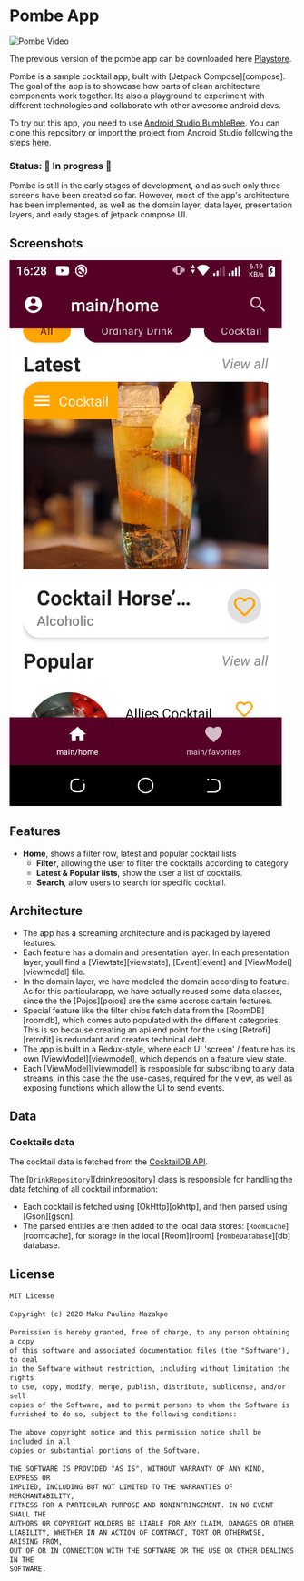 # Pombe App
![Pombe Video](./docs/vid.gif)

The previous version of the pombe app can be downloaded here [Playstore](https://play.google.com/store/apps/details?id=com.maku.pombe).

Pombe is a sample cocktail app, built with [Jetpack Compose][compose]. The goal of the app is to
showcase how parts of clean architecture components work together. Its also a playground to experiment
with different technologies and collaborate wth other awesome android devs.

To try out this app, you need to use
[Android Studio BumbleBee](https://developer.android.com/studio).
You can clone this repository or import the project from Android Studio following the steps
[here](https://github.com/ma-za-kpe/Pombe).

### Status: 🚧 In progress 🚧

Pombe is still in the early stages of development, and as such only three screens have been created
so far. However, most of the app's architecture has been implemented, as well as the domain layer,
data layer, presentation layers, and early stages of jetpack compose UI.

## Screenshots

<img src="docs/pic.png"/>

## Features

- __Home__, shows a filter row, latest and popular cocktail lists
  - __Filter__, allowing the user to filter the cocktails according to category
  - __Latest & Popular lists__, show the user a list of cocktails.
  - __Search__, allow users to search for specific cocktail.

## Architecture
- The app has a screaming architecture and is packaged by layered features.
- Each feature has a domain and presentation layer. In each presentation layer, youll find a [Viewtate][viewstate], [Event][event] and [ViewModel][viewmodel] file.
- In the domain layer, we have modeled the domain according to feature. As for this particularapp, we have actually reused some data classes, since the the [Pojos][pojos] are the same accross cartain features.
- Special feature like the filter chips fetch data from the [RoomDB][roomdb], which comes auto populated with the different categories. This is so because creating an api end point for the using [Retrofi][retrofit] is redundant and creates technical debt.
- The app is built in a Redux-style, where each UI 'screen' / feature has its own [ViewModel][viewmodel], which depends on a feature view state.
- Each [ViewModel][viewmodel] is responsible for subscribing to any data streams, in this case the the use-cases, required for the view, as well as exposing functions which allow the UI to send events.

## Data

### Cocktails data

The cocktail data is fetched from the [CocktailDB API](https://www.thecocktaildb.com/api.php).

The [`DrinkRepository`][drinkrepository] class is responsible for handling the data fetching of all cocktail information:

 - Each cocktail is fetched using [OkHttp][okhttp], and then parsed using [Gson][gson].
 - The parsed entities are then added to the local data stores: [`RoomCache`][roomcache], for storage in the local [Room][room] [`PombeDatabase`][db] database.

## License
```
MIT License

Copyright (c) 2020 Maku Pauline Mazakpe

Permission is hereby granted, free of charge, to any person obtaining a copy
of this software and associated documentation files (the "Software"), to deal
in the Software without restriction, including without limitation the rights
to use, copy, modify, merge, publish, distribute, sublicense, and/or sell
copies of the Software, and to permit persons to whom the Software is
furnished to do so, subject to the following conditions:

The above copyright notice and this permission notice shall be included in all
copies or substantial portions of the Software.

THE SOFTWARE IS PROVIDED "AS IS", WITHOUT WARRANTY OF ANY KIND, EXPRESS OR
IMPLIED, INCLUDING BUT NOT LIMITED TO THE WARRANTIES OF MERCHANTABILITY,
FITNESS FOR A PARTICULAR PURPOSE AND NONINFRINGEMENT. IN NO EVENT SHALL THE
AUTHORS OR COPYRIGHT HOLDERS BE LIABLE FOR ANY CLAIM, DAMAGES OR OTHER
LIABILITY, WHETHER IN AN ACTION OF CONTRACT, TORT OR OTHERWISE, ARISING FROM,
OUT OF OR IN CONNECTION WITH THE SOFTWARE OR THE USE OR OTHER DEALINGS IN THE
SOFTWARE.
```
